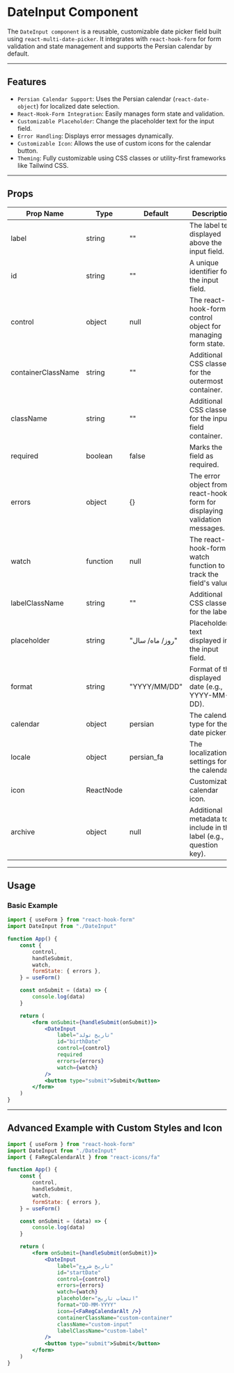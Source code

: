 # DateInput Component

The `DateInput component` is a reusable, customizable date picker field built using `react-multi-date-picker`. It integrates with `react-hook-form` for form validation and state management and supports the Persian calendar by default.

---

## Features

-   `Persian Calendar Support`: Uses the Persian calendar (`react-date-object`) for localized date selection.
-   `React-Hook-Form Integration`: Easily manages form state and validation.
-   `Customizable Placeholder`: Change the placeholder text for the input field.
-   `Error Handling`: Displays error messages dynamically.
-   `Customizable Icon`: Allows the use of custom icons for the calendar button.
-   `Theming`: Fully customizable using CSS classes or utility-first frameworks like Tailwind CSS.

---

## Props

| Prop Name          | Type      | Default              | Description                                                               |
| ------------------ | --------- | -------------------- | ------------------------------------------------------------------------- |
| label              | string    | ""                   | The label text displayed above the input field.                           |
| id                 | string    | ""                   | A unique identifier for the input field.                                  |
| control            | object    | null                 | The react-hook-form control object for managing form state.               |
| containerClassName | string    | ""                   | Additional CSS classes for the outermost container.                       |
| className          | string    | ""                   | Additional CSS classes for the input field container.                     |
| required           | boolean   | false                | Marks the field as required.                                              |
| errors             | object    | {}                   | The error object from react-hook-form for displaying validation messages. |
| watch              | function  | null                 | The react-hook-form watch function to track the field's value.            |
| labelClassName     | string    | ""                   | Additional CSS classes for the label.                                     |
| placeholder        | string    | "روز/ ماه/ سال"      | Placeholder text displayed in the input field.                            |
| format             | string    | "YYYY/MM/DD"         | Format of the displayed date (e.g., YYYY-MM-DD).                          |
| calendar           | object    | persian              | The calendar type for the date picker.                                    |
| locale             | object    | persian_fa           | The localization settings for the calendar.                               |
| icon               | ReactNode | <BsCalendar2Event /> | Customizable calendar icon.                                               |
| archive            | object    | null                 | Additional metadata to include in the label (e.g., question key).         |

---

## Usage

### Basic Example

```jsx
import { useForm } from "react-hook-form"
import DateInput from "./DateInput"

function App() {
    const {
        control,
        handleSubmit,
        watch,
        formState: { errors },
    } = useForm()

    const onSubmit = (data) => {
        console.log(data)
    }

    return (
        <form onSubmit={handleSubmit(onSubmit)}>
            <DateInput
                label="تاریخ تولد"
                id="birthDate"
                control={control}
                required
                errors={errors}
                watch={watch}
            />
            <button type="submit">Submit</button>
        </form>
    )
}
```

---

## Advanced Example with Custom Styles and Icon

```jsx
import { useForm } from "react-hook-form"
import DateInput from "./DateInput"
import { FaRegCalendarAlt } from "react-icons/fa"

function App() {
    const {
        control,
        handleSubmit,
        watch,
        formState: { errors },
    } = useForm()

    const onSubmit = (data) => {
        console.log(data)
    }

    return (
        <form onSubmit={handleSubmit(onSubmit)}>
            <DateInput
                label="تاریخ شروع"
                id="startDate"
                control={control}
                errors={errors}
                watch={watch}
                placeholder="انتخاب تاریخ"
                format="DD-MM-YYYY"
                icon={<FaRegCalendarAlt />}
                containerClassName="custom-container"
                className="custom-input"
                labelClassName="custom-label"
            />
            <button type="submit">Submit</button>
        </form>
    )
}
```
